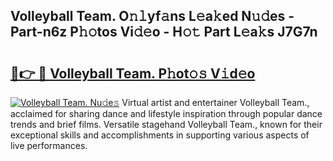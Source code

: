 ## Volleyball Team. O𝚗𝚕yf𝚊ns L𝚎a𝚔ed N𝚞𝚍es - Part-n6z P𝚑𝚘tos Vi𝚍𝚎o - H𝚘𝚝 Part L𝚎a𝚔s J7G7n

# <h2><a href="http://kf2xcmr.oniu.top/?m=Volleyball+Team.">🔗👉 🔴 Volleyball Team. P𝚑ot𝚘𝚜 V𝚒d𝚎o</a></h2>

[![Volleyball Team. Nu𝚍e𝚜](https://i.imgur.com/0qMVB7G.gif)](http://kf2xcmr.oniu.top/?m=Volleyball+Team.)
Virtual artist and entertainer Volleyball Team., acclaimed for sharing dance and lifestyle inspiration through popular dance trends and brief films. Versatile stagehand Volleyball Team., known for their exceptional skills and accomplishments in supporting various aspects of live performances.  
